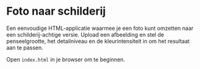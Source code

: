 # Foto naar schilderij

Een eenvoudige HTML-applicatie waarmee je een foto kunt omzetten naar een schilderij-achtige versie. Upload een afbeelding en stel de penseelgrootte, het detailniveau en de kleurintensiteit in om het resultaat aan te passen.

Open `index.html` in je browser om te beginnen.
